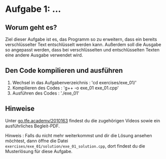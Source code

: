 # Aufgabe 1: ...

## Worum geht es?
Ziel dieser Aufgabe ist es, das Programm so zu erweitern, dass ein bereits verschlüsselter Text entschlüsselt werden kann. Außerdem soll die Ausgabe so angepasst werden, dass bei verschlüsselten und entschlüsselten Texten eine andere Ausgabe verwendet wird.  
 
## Den Code kompilieren und ausführen
1. Wechsel in das Aufgabenverzeichnis : 'cd exercises/exe_01/'
2. Kompilieren des Codes : 'g++ -o exe_01 exe_01.cpp'
3. Ausführen des Codes : './exe_01'

## Hinweise
Unter [go.tfe.academy/2010163](https://go.tfe.academy/2010163) findest du die zugehörigen Videos sowie ein ausführliches Begleit-PDF.

Hinweis : Falls du nicht mehr weiterkommst und dir die Lösung ansehen möchtest, dann öffne die Datei `exercises/exe_01/solution/exe_01_solution.cpp`, dort findest du die Musterlösung für diese Aufgabe.
